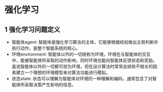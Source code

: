 # 强化学习

## 1 强化学习问题定义

- 智能体agent: 智能体是强化学习算法的主体，它能够根据经验做出主观判断并执行动作，是整个智能系统的核心。
- 环境environment: 智能体以外的一切统称为环境，环境在与智能体的交互中，能被智能体所采取的动作影响，同时环境也能向智能体反馈状态和奖励。虽说智能体以外的一切都可视为环境，但在设计算法时常常会排除不相关的因素建立一个理想的环境模型来对算法功能进行模拟。
- 状态state: 状态可以理解为智能体对环境的一种理解和编码，通常包含了对智能体所采取决策产生影响的信息。
